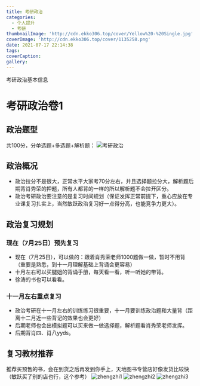 ```yaml
---
title: 考研政治
categories:
  - 个人提升
  - 考研
thumbnailImage: 'http://cdn.ekko306.top/cover/Yellow%20-%20Single.jpg'
coverImage: 'http://cdn.ekko306.top/cover/1135258.png'
date: 2021-07-17 22:14:38
tags:
coverCaption:
gallery:
---
```


考研政治基本信息
<!-- more -->
<!-- toc -->
# 考研政治卷1
## 政治题型
共100分，分单选题+多选题+解析题：
![考研政治](http://cdn.ekko306.top/kaoyanzhengzhi.png)

## 政治概况
- 政治拉分不是很大，正常水平大家考70分左右，并且选择题拉分大，解析题后期背肖秀荣的押题，所有人都背的一样的所以解析题不会拉开区分。
- 政治考研政治要注意的是复习时间规划（保证发挥正常前提下，重心应放在专业课复习扎实上，当然敏跃政治复习好一点得分高，也能竞争力更大）。

## 政治复习规划

### 现在（7月25日）预先复习
- 现在（7月25日），可以做的：跟着肖秀荣老师1000题做一做，暂时不用背（重要是熟悉，到十一月理解基础上背诵会更容易）
- 十月左右可以买腿姐的背诵手册，每天看一看，听一听她的带背。
- 徐涛的书也可以看看。


### 十一月左右重点复习
- 政治考研在十一月左右的训练练习很重要，十一月要训练政治题和大量背（距离十二月近一些背记的效果也会更好）
- 后期老师也会出模拟题可以买来做一做选择题，解析题看肖秀荣老师发挥。
- 后期背肖四、肖八yyds。




## 复习教材推荐
推荐买预售的书，会在到货之后再发到你手上，天地图书专营店好像发货比较快（敏跃买了别的店也行，这个参考）
![zhengzhi1](http://cdn.ekko306.top/zhengzhi1.PNG)
![zhengzhi2](http://cdn.ekko306.top/zhengzhi2.PNG)
![zhengzhi3](http://cdn.ekko306.top/zhengzhi3.PNG)